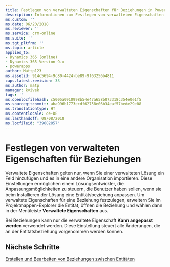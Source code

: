 ```yaml
---
title: Festlegen von verwalteten Eigenschaften für Beziehungen in PowerApps | Microsoft-Dokumentation
description: Informationen zum Festlegen von verwalteten Eigenschaften für eine Entitätsbeziehung
ms.custom: ''
ms.date: 06/20/2018
ms.reviewer: ''
ms.service: crm-online
ms.suite: ''
ms.tgt_pltfrm: ''
ms.topic: article
applies_to:
- Dynamics 365 (online)
- Dynamics 365 Version 9.x
- powerapps
author: Mattp123
ms.assetid: 914c5694-9c80-4424-be89-9f63256b4811
caps.latest.revision: 33
ms.author: matp
manager: kvivek
tags: ''
ms.openlocfilehash: c5005a0910998b54e47a658b073318c354e0e1f5
ms.sourcegitcommit: aba996b1773ecdf62758e06b34eaf57bede29e08
ms.translationtype: HT
ms.contentlocale: de-DE
ms.lasthandoff: 08/08/2018
ms.locfileid: "39682857"
---
```

# <a name="set-managed-properties-for-relationships"></a>Festlegen von verwalteten Eigenschaften für Beziehungen

<a name="BKMK_ManagedProperties"></a>   

 Verwaltete Eigenschaften gelten nur, wenn Sie einer verwalteten Lösung ein Feld hinzufügen und es in eine andere Organisation importieren. Diese Einstellungen ermöglichen einem Lösungsentwickler, die Anpassungsmöglichkeiten zu steuern, die Benutzer haben sollen, wenn sie beim Installieren der Lösung eine Entitätsbeziehung anpassen. Um verwaltete Eigenschaften für eine Beziehung festzulegen, erweitern Sie im Projektmappen-Explorer die Entität, öffnen die Beziehung und wählen dann in der Menüleiste **Verwaltete Eigenschaften** aus.  
  
 Bei Beziehungen kann nur die verwaltete Eigenschaft **Kann angepasst werden** verwendet werden. Diese Einstellung steuert alle Änderungen, die an der Entitätsbeziehung vorgenommen werden können.  
  
## <a name="next-steps"></a>Nächste Schritte

[Erstellen und Bearbeiten von Beziehungen zwischen Entitäten](create-edit-entity-relationships.md)
